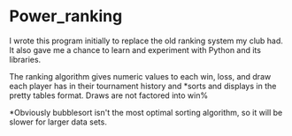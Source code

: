 # Power_ranking
I wrote this program initially to replace the old ranking system my club had. It also gave me a chance to learn and experiment with Python and its libraries.

The ranking algorithm gives numeric values to each win, loss, and draw each player has in their tournament history and *sorts and displays in the pretty tables format. Draws are not factored into win% 


*Obviously bubblesort isn't the most optimal sorting algorithm, so it will be slower for larger data sets.

